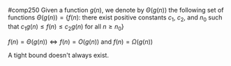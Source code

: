 #comp250 
Given a function $g(n)$, we denote by $\Theta (g(n))$ the following set of functions
$\Theta(g(n))=\{f(n)$: there exist positive constants $c_1$, $c_2$, and $n_0$ such that $c_1g(n)\leq f(n) \leq c_2g(n)$ for all $n\geq n_0\}$

$f(n)=\Theta(g(n)) \iff f(n)=O(g(n)) \text{ and } f(n)=\Omega(g(n))$

A tight bound doesn't always exist.  